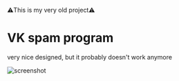 ⚠️This is my very old project⚠️
# VK spam program
very nice designed, but it probably doesn't work anymore

![screenshot](https://i.ibb.co/rkWfrGq/vk-raider.png)
